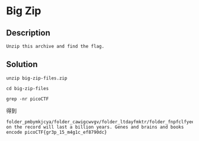 # Big Zip

## Description
```Unzip this archive and find the flag.```

## Solution
```
unzip big-zip-files.zip
```
```
cd big-zip-files
```
```
grep -nr picoCTF
```

得到
```
folder_pmbymkjcya/folder_cawigcwvgv/folder_ltdayfmktr/folder_fnpfclfyee/whzxrpivpqld.txt:1:information on the record will last a billion years. Genes and brains and books encode picoCTF{gr3p_15_m4g1c_ef8790dc}
```



